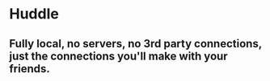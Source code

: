<link
  rel="stylesheet"
  href="stylesheets/graph.css"
/>

# Huddle 
## Fully local, no servers, no 3rd party connections, just the connections you'll make with your friends. 